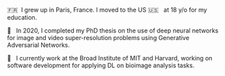 :fr: &nbsp;I grew up in Paris, France. I moved to the US :us: &nbsp; at 18 y/o for my education. 

:book: &nbsp; In 2020, I completed my PhD thesis on the use of deep neural networks for image and video super-resolution problems using Generative Adversarial Networks. 

:office: &nbsp; I currently work at the Broad Institute of MIT and Harvard, working on software development for applying DL on bioimage analysis tasks. 

